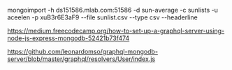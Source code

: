  mongoimport -h ds151586.mlab.com:51586 -d sun-average -c sunlists -u aceelen -p xuB3r6E3aF9 --file sunlist.csv --type csv --headerline

 https://medium.freecodecamp.org/how-to-set-up-a-graphql-server-using-node-js-express-mongodb-52421b73f474

 https://github.com/leonardomso/graphql-mongodb-server/blob/master/graphql/resolvers/User/index.js